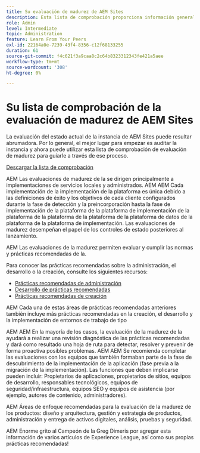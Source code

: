 ```yaml
---
title: Su evaluación de madurez de AEM Sites
description: Esta lista de comprobación proporciona información general sobre las preguntas clave que usted y su equipo deben responder al evaluar la madurez de su instancia de AEM Sites
role: Admin
level: Intermediate
topic: Administration
feature: Learn From Your Peers
exl-id: 22164a0e-7239-43f4-8356-c12f68133255
duration: 61
source-git-commit: f4c621f3a9caa8c2c64b8323312343fe421a5aee
workflow-type: tm+mt
source-wordcount: '308'
ht-degree: 0%

---
```


# Su lista de comprobación de la evaluación de madurez de AEM Sites

La evaluación del estado actual de la instancia de AEM Sites puede resultar abrumadora. Por lo general, el mejor lugar para empezar es auditar la instancia y ahora puede utilizar esta lista de comprobación de evaluación de madurez para guiarle a través de ese proceso.

[Descargar la lista de comprobación](assets/AEM-Sites-Maturity-Assessment.xlsx)

AEM Las evaluaciones de madurez de la se dirigen principalmente a implementaciones de servicios locales y administrados. AEM AEM Cada implementación de la implementación de la plataforma es única debido a las definiciones de éxito y los objetivos de cada cliente configurados durante la fase de detección y la preincorporación hasta la fase de implementación de la plataforma de la plataforma de implementación de la plataforma de la plataforma de la plataforma de la plataforma de datos de la plataforma de la plataforma de implementación. Las evaluaciones de madurez desempeñan el papel de los controles de estado posteriores al lanzamiento.

AEM Las evaluaciones de la madurez permiten evaluar y cumplir las normas y prácticas recomendadas de la.

Para conocer las prácticas recomendadas sobre la administración, el desarrollo o la creación, consulte los siguientes recursos:

* [Prácticas recomendadas de administración](https://experienceleague.adobe.com/docs/experience-manager-65/administering/bestpractices/administer-best-practices.html?lang=en)
* [Desarrollo de prácticas recomendadas](https://experienceleague.adobe.com/docs/experience-manager-65/developing/bestpractices/best-practices.html?lang=en)
* [Prácticas recomendadas de creación](https://experienceleague.adobe.com/docs/experience-manager-65/authoring/authoring/best-practices.html?lang=en)

AEM Cada una de estas áreas de prácticas recomendadas anteriores también incluye más prácticas recomendadas en la creación, el desarrollo y la implementación de entornos de trabajo de tipo

AEM AEM En la mayoría de los casos, la evaluación de la madurez de la ayudará a realizar una revisión diagnóstica de las prácticas recomendadas y dará como resultado una hoja de ruta para detectar, resolver y prevenir de forma proactiva posibles problemas. AEM AEM Se recomienda completar las evaluaciones con los equipos que también formaban parte de la fase de descubrimiento de la implementación de la aplicación (fase previa a la migración de la implementación). Las funciones que deben implicarse pueden incluir: Propietarios de aplicaciones, propietarios de sitios, equipos de desarrollo, responsables tecnológicos, equipos de seguridad/infraestructura, equipos SEO y equipos de asistencia (por ejemplo, autores de contenido, administradores).

AEM Áreas de enfoque recomendadas para la evaluación de la madurez de los productos: diseño y arquitectura, gestión y estrategia de productos, administración y entrega de activos digitales, análisis, pruebas y seguridad.

AEM Enorme grito al Campeón de la Greg Dimeris por agregar esta información de varios artículos de Experience League, así como sus propias prácticas recomendadas!

